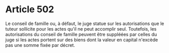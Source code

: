 # Article 502

Le conseil de famille ou, à défaut, le juge statue sur les autorisations que le tuteur sollicite pour les actes qu'il ne peut accomplir seul.   Toutefois, les autorisations du conseil de famille peuvent être suppléées par celles du juge si les actes portent sur des biens dont la valeur en capital n'excède pas une somme fixée par décret.